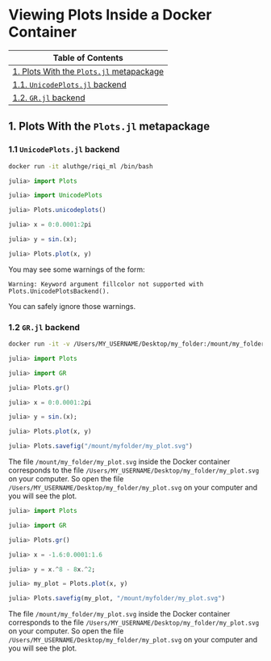 # Viewing Plots Inside a Docker Container

| Table of Contents |
| ----------------- |
| [1. Plots With the `Plots.jl` metapackage](#1-plots-with-the-plotsjl-metapackage) |
| [1.1. `UnicodePlots.jl` backend](#11-unicodeplotsjl-backend) |
| [1.2. `GR.jl` backend](#12-grjl-backend) |

## 1. Plots With the `Plots.jl` metapackage

### 1.1 `UnicodePlots.jl` backend

```bash
docker run -it aluthge/riqi_ml /bin/bash
```

```julia
julia> import Plots

julia> import UnicodePlots

julia> Plots.unicodeplots()

julia> x = 0:0.0001:2pi

julia> y = sin.(x);

julia> Plots.plot(x, y)
```

You may see some warnings of the form:
```
Warning: Keyword argument fillcolor not supported with Plots.UnicodePlotsBackend().
```

You can safely ignore those warnings.

### 1.2 `GR.jl` backend

```bash
docker run -it -v /Users/MY_USERNAME/Desktop/my_folder:/mount/my_folder aluthge/riqi_ml /bin/bash
```

```julia
julia> import Plots

julia> import GR

julia> Plots.gr()

julia> x = 0:0.0001:2pi

julia> y = sin.(x);

julia> Plots.plot(x, y)

julia> Plots.savefig("/mount/myfolder/my_plot.svg")
```

The file `/mount/my_folder/my_plot.svg` inside the Docker container corresponds to the file `/Users/MY_USERNAME/Desktop/my_folder/my_plot.svg` on your computer. So open the file `/Users/MY_USERNAME/Desktop/my_folder/my_plot.svg` on your computer and you will see the plot.

```julia
julia> import Plots

julia> import GR

julia> Plots.gr()

julia> x = -1.6:0.0001:1.6

julia> y = x.^8 - 8x.^2;

julia> my_plot = Plots.plot(x, y)

julia> Plots.savefig(my_plot, "/mount/myfolder/my_plot.svg")
```

The file `/mount/my_folder/my_plot.svg` inside the Docker container corresponds to the file `/Users/MY_USERNAME/Desktop/my_folder/my_plot.svg` on your computer. So open the file `/Users/MY_USERNAME/Desktop/my_folder/my_plot.svg` on your computer and you will see the plot.
